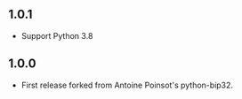 ## 1.0.1

- Support Python 3.8

## 1.0.0

- First release forked from Antoine Poinsot's python-bip32.
